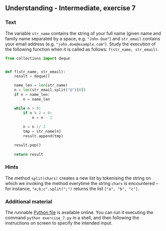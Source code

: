 ## Understanding - Intermediate, exercise 7

### Text
The variable `str_name` contains the string of your full name (given name and family name separated by a space, e.g. `"John Doe"`) and `str_email` contains your email address (e.g. `"john.doe@example.com"`). Study the execution of the following function when it is called as follows: `f(str_name, str_email)`.

```python
from collections import deque


def f(str_name, str_email):
    result = deque()

    name_len = len(str_name)
    n = len(str_email.split("@")[0])
    if n > name_len:
        n = name_len

    while n > 0:
        if n % 2 > 0:
            n = n - 1
        
        n = n // 2
        tmp = str_name[n]
        result.append(tmp)

    result.pop()
    
    return result
```

### Hints
The method `split(chars)` creates a new list by tokenising the string on which we invoking the method everytime the string `chars` is encountered – for instance, `"a;b;c".split(";")` returns the list `["a", "b", "c"]`.

### Additional material
The runnable [Python file](exercise_7.py) is available online. You can run it executing the command `python exercise_7.py` in a shell, and then following the instructions on screen to specify the intended input.
